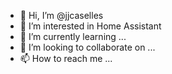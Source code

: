 - 👋 Hi, I’m @jjcaselles
- 👀 I’m interested in Home Assistant
- 🌱 I’m currently learning ...
- 💞️ I’m looking to collaborate on ...
- 📫 How to reach me ...

<!---
jjcaselles/jjcaselles is a ✨ special ✨ repository because its `README.md` (this file) appears on your GitHub profile.
You can click the Preview link to take a look at your changes.
--->
